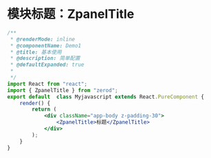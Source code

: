 <!-- @routePath:/component-doc/ZpanelTitle-doc -->

# 模块标题：ZpanelTitle

```jsx
/**
 * @renderMode: inline
 * @componentName: Demo1
 * @title: 基本使用
 * @description: 简单配置
 * @defaultExpanded: true
 *
 */
import React from "react";
import { ZpanelTitle } from "zerod";
export default  class Myjavascript extends React.PureComponent {
	render() {
		return (
			<div className="app-body z-padding-30">
				<ZpanelTitle>标题</ZpanelTitle>
			</div>
		);
	}
}
```
